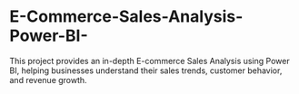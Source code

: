 # E-Commerce-Sales-Analysis-Power-BI-
This project provides an in-depth E-commerce Sales Analysis using Power BI, helping businesses understand their sales trends, customer behavior, and revenue growth.
